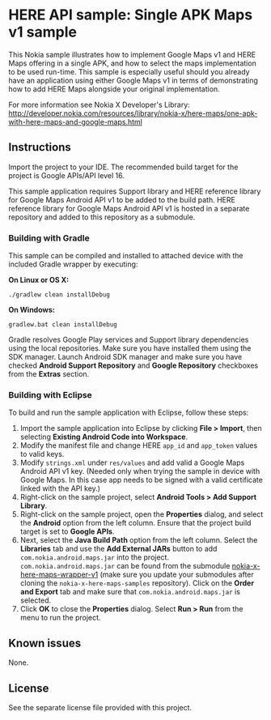 HERE API sample: Single APK Maps v1 sample
==========================================

This Nokia sample illustrates how to implement Google Maps v1 and HERE Maps
offering in a single APK, and how to select the maps implementation to be used
run-time. This sample is especially useful should you already have an
application using either Google Maps v1 in terms of demonstrating how to
add HERE Maps alongside your original implementation.

For more information see Nokia X Developer's Library:
http://developer.nokia.com/resources/library/nokia-x/here-maps/one-apk-with-here-maps-and-google-maps.html


Instructions
--------------------------------------------------------------------------------

Import the project to your IDE. The recommended build target for the project is
Google APIs/API level 16. 

This sample application requires Support library and HERE reference library for
Google Maps Android API v1 to be added to the build path. HERE reference library
for Google Maps Android API v1 is hosted in a separate repository and added to
this repository as a submodule.

### Building with Gradle ###

This sample can be compiled and installed to attached device with the included 
Gradle wrapper by executing:

**On Linux or OS X:**

```
./gradlew clean installDebug
```

**On Windows:**
```
gradlew.bat clean installDebug
```

Gradle resolves Google Play services and Support library dependencies using the
local repositories. Make sure you have installed them using the SDK manager.
Launch Android SDK manager and make sure you have checked **Android Support
Repository** and **Google Repository** checkboxes from the **Extras** section.

### Building with Eclipse ###

To build and run the sample application with Eclipse, follow these steps:

1. Import the sample application into Eclipse by clicking **File > Import**,
   then selecting **Existing Android Code into Workspace**.
2. Modify the manifest file and change HERE `app_id` and `app_token` values to
   valid keys.
3. Modify `strings.xml` under `res/values` and add valid a Google Maps Android
   API v1 key. (Needed only when trying the sample in device with Google Maps.
   In this case app needs to be signed with a valid certificate linked with the
   API key.)
4. Right-click on the sample project, select **Android Tools > Add Support
   Library**.
5. Right-click on the sample project, open the **Properties** dialog, and select
   the **Android** option from the left column. Ensure that the project build
   target is set to **Google APIs**.
6. Next, select the **Java Build Path** option from the left column. Select the
   **Libraries** tab and use the **Add External JARs** button to add
   `com.nokia.android.maps.jar` into the project. `com.nokia.android.maps.jar`
   can be found from the submodule
   [nokia-x-here-maps-wrapper-v1](https://github.com/nokia-developer/nokia-x-here-maps-wrapper-v1)
   (make sure you update your submodules after cloning the
   `nokia-x-here-maps-samples` repository). Click on the **Order and Export**
   tab and make sure that `com.nokia.android.maps.jar` is selected.
7. Click **OK** to close the **Properties** dialog. Select **Run > Run** from
   the menu to run the project.


Known issues
--------------------------------------------------------------------------------

None.


License
--------------------------------------------------------------------------------

See the separate license file provided with this project.
